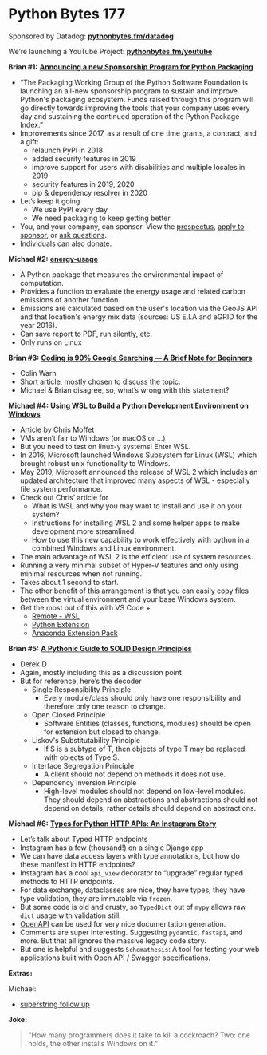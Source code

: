 # Python Bytes 177

Sponsored by Datadog: [**pythonbytes.fm/datadog**](http://pythonbytes.fm/datadog)

We’re launching a YouTube Project: [**pythonbytes.fm/youtube**](http://pythonbytes.fm/youtube)

**Brian #1:** [**Announcing a new Sponsorship Program for Python Packaging**](http://pyfound.blogspot.com/2020/04/sponsoring-python-packaging.html)

- “The Packaging Working Group of the Python Software Foundation is launching an all-new sponsorship program to sustain and improve Python's packaging ecosystem. Funds raised through this program will go directly towards improving the tools that your company uses every day and sustaining the continued operation of the Python Package Index.”
- Improvements since 2017, as a result of one time grants, a contract, and a gift:
	- relaunch PyPI in 2018
	- added security features in 2019
	- improve support for users with disabilities and multiple locales in 2019
	- security features in 2019, 2020
	- pip & dependency resolver in 2020
- Let’s keep it going
	- We use PyPI every day
	- We need packaging to keep getting better
- You, and your company, can sponsor. View the [prospectus](https://pypi.org/sponsor), [apply to sponsor](https://docs.google.com/forms/d/e/1FAIpQLSe3pvmpCYLTPB-V_9hpT6vrarm9GE6Wko_fy_KhJKm7NFqF_Q/viewform), or [ask questions](mailto:sponsorship@pypi.org).
- Individuals can also [donate](https://donate.pypi.org/).

**Michael #2:** [**energy-usage**](https://github.com/responsibleproblemsolving/energy-usage)

- A Python package that measures the environmental impact of computation. 
- Provides a function to evaluate the energy usage and related carbon emissions of another function. 
- Emissions are calculated based on the user's location via the GeoJS API and that location's energy mix data (sources: US E.I.A and eGRID for the year 2016).
- Can save report to PDF, run silently, etc.
- Only runs on Linux

**Brian #3:** [**Coding is 90% Google Searching — A Brief Note for Beginners**](https://medium.com/@DJVeaux/coding-is-90-google-searching-a-brief-note-for-beginners-f2f1161876b1)

- Colin Warn
- Short article, mostly chosen to discuss the topic.
- Michael & Brian disagree, so, what’s wrong with this statement?

**Michael #4:** [**Using WSL to Build a Python Development Environment on Windows**](https://pbpython.com/wsl-python.html)

- Article by Chris Moffet 
- VMs aren’t fair to Windows (or macOS or …)
- But you need to test on linux-y systems! Enter WSL.
- In 2016, Microsoft launched Windows Subsystem for Linux (WSL) which brought robust unix functionality to Windows.
- May 2019, Microsoft announced the release of WSL 2 which includes an updated architecture that improved many aspects of WSL - especially file system performance.
- Check out Chris’ article for
	- What is WSL and why you may want to install and use it on your system?
	- Instructions for installing WSL 2 and some helper apps to make development more streamlined.
	- How to use this new capability to work effectively with python in a combined Windows and Linux environment.
- The main advantage of WSL 2 is the efficient use of system resources. 
- Running a very minimal subset of Hyper-V features and only using minimal resources when not running.
- Takes about 1 second to start.
- The other benefit of this arrangement is that you can easily copy files between the virtual environment and your base Windows system.
- Get the most out of this with VS Code + 
	- [Remote - WSL](https://marketplace.visualstudio.com/items?itemName=ms-vscode-remote.remote-wsl)
	- [Python Extension](https://marketplace.visualstudio.com/items?itemName=ms-python.python)
	- [Anaconda Extension Pack](https://marketplace.visualstudio.com/items?itemName=ms-python.anaconda-extension-pack)

**Brian #5:** [**A Pythonic Guide to SOLID Design Principles**](https://dev.to/ezzy1337/a-pythonic-guide-to-solid-design-principles-4c8i)

- Derek D
- Again, mostly including this as a discussion point
- But for reference, here’s the decoder
	- Single Responsibility Principle 
		- Every module/class should only have one responsibility and therefore only one reason to change.
	- Open Closed Principle 
		- Software Entities (classes, functions, modules) should be open for extension but closed to change.
	- Liskov's Substitutability Principle
		- If S is a subtype of T, then objects of type T may be replaced with objects of Type S.
	- Interface Segregation Principle
		- A client should not depend on methods it does not use.
	- Dependency Inversion Principle
		- High-level modules should not depend on low-level modules. They should depend on abstractions and abstractions should not depend on details, rather details should depend on abstractions.

**Michael #6:** [**Types for Python HTTP APIs: An Instagram Story**](https://instagram-engineering.com/types-for-python-http-apis-an-instagram-story-d3c3a207fdb7)

- Let’s talk about Typed HTTP endpoints
- Instagram has a few (thousand!) on a single Django app
- We can have data access layers with type annotations, but how do these manifest in HTTP endpoints?
- Instagram has a cool `api_view` decorator to “upgrade” regular typed methods to HTTP endpoints.
- For data exchange, dataclasses are nice, they have types, they have type validation, they are immutable via `frozen`.
- But some code is old and crusty, so `TypedDict` out of `mypy` allows raw `dict` usage with validation still.
- [OpenAPI](https://github.com/OAI/OpenAPI-Specification) can be used for very nice documentation generation.
- Comments are super interesting. Suggesting `pydantic`, `fastapi`, and more. But that all ignores the massive legacy code story.
- But one is helpful and suggests `Schemathesis`: A tool for testing your web applications built with Open API / Swagger specifications.

**Extras:**

Michael:

- [superstring follow up](https://twitter.com/thisfred/status/1245836318027812864)

**Joke:**

> "How many programmers does it take to kill a cockroach? Two: one holds, the other installs Windows on it."
